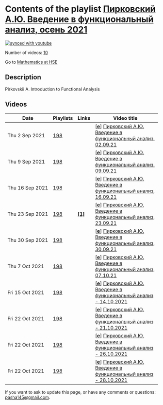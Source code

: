 # Contents of the playlist [Пирковский А.Ю. Введение в функциональный анализ, осень 2021](https://www.youtube.com/playlist?list=PLq3E5oubNNoCK1cpq1dm4shuyWrqB-v7a)

[![synced with youtube](https://img.shields.io/github/last-commit/mathphysschool/mathphysschool.github.io/autoupdate1?label=synced%20with%20youtube)](https://github.com/mathphysschool/mathphysschool.github.io/commits/autoupdate1)

Number of videos: [10](#videos)

Go to [Mathematics at HSE](../README.md)

## Description

Pirkovskii A. Introduction to Functional Analysis

## Videos

|Date|Playlists|Links|Video title|
|---|---|---|---|
| Thu&nbsp;2&nbsp;Sep&nbsp;2021 | [198](../playlists/198 "Пирковский А.Ю. Введение в функциональный анализ, осень 2021") |  | [[**e**](https://studio.youtube.com/video/BEIDYrPxRac/edit "Edit")] [Пирковский А.Ю. Введение в функциональный анализ. 02.09.21](https://www.youtube.com/watch?v=BEIDYrPxRac&list=PLq3E5oubNNoCK1cpq1dm4shuyWrqB-v7a "Pirkovskii A. Introduction to Functional Analysis. 02.09.21") |
| Thu&nbsp;9&nbsp;Sep&nbsp;2021 | [198](../playlists/198 "Пирковский А.Ю. Введение в функциональный анализ, осень 2021") |  | [[**e**](https://studio.youtube.com/video/3yyGbCPPzhs/edit "Edit")] [Пирковский А.Ю. Введение в функциональный анализ. 09.09.21](https://www.youtube.com/watch?v=3yyGbCPPzhs&list=PLq3E5oubNNoCK1cpq1dm4shuyWrqB-v7a "звук появится на 6.25 минуте&#013;The sound appears at 6:25. Sorry about that. Anyway, I repeated everything from the very beginning after having turned on the sound.") |
| Thu&nbsp;16&nbsp;Sep&nbsp;2021 | [198](../playlists/198 "Пирковский А.Ю. Введение в функциональный анализ, осень 2021") |  | [[**e**](https://studio.youtube.com/video/__PVbIzSnYs/edit "Edit")] [Пирковский А.Ю. Введение в функциональный анализ, 16.09.21](https://www.youtube.com/watch?v=__PVbIzSnYs&list=PLq3E5oubNNoCK1cpq1dm4shuyWrqB-v7a) |
| Thu&nbsp;23&nbsp;Sep&nbsp;2021 | [198](../playlists/198 "Пирковский А.Ю. Введение в функциональный анализ, осень 2021") | [**[1]**](https://youtube.com/playlist?list=PLq3E5oubNNoDo_hwwK0q9O-wp_NqqHqj_) | [[**e**](https://studio.youtube.com/video/vBTP51gWTvg/edit "Edit")] [Пирковский А.Ю. Введение в функциональный анализ, 23.09.21](https://www.youtube.com/watch?v=vBTP51gWTvg&list=PLq3E5oubNNoCK1cpq1dm4shuyWrqB-v7a "Плохой звук: преподаватель не включил микрофон&#013;Poor sound; sorry about that. You can find essentially the same material (with sound!) in Lectures 4 and 5 here: https://youtube.com/playlist?list=PLq3E5oubNNoDo&#95;hwwK0q9O-wp&#95;NqqHqj&#95;") |
| Thu&nbsp;30&nbsp;Sep&nbsp;2021 | [198](../playlists/198 "Пирковский А.Ю. Введение в функциональный анализ, осень 2021") |  | [[**e**](https://studio.youtube.com/video/Hhh1jgi10c4/edit "Edit")] [Пирковский А.Ю. Введение в функциональный анализ, 30.09.21](https://www.youtube.com/watch?v=Hhh1jgi10c4&list=PLq3E5oubNNoCK1cpq1dm4shuyWrqB-v7a) |
| Thu&nbsp;7&nbsp;Oct&nbsp;2021 | [198](../playlists/198 "Пирковский А.Ю. Введение в функциональный анализ, осень 2021") |  | [[**e**](https://studio.youtube.com/video/7nS5F9cKB8U/edit "Edit")] [Пирковский А.Ю. Введение в функциональный анализ, 07.10.21](https://www.youtube.com/watch?v=7nS5F9cKB8U&list=PLq3E5oubNNoCK1cpq1dm4shuyWrqB-v7a "В конце лекции нет звука") |
| Fri&nbsp;15&nbsp;Oct&nbsp;2021 | [198](../playlists/198 "Пирковский А.Ю. Введение в функциональный анализ, осень 2021") |  | [[**e**](https://studio.youtube.com/video/NBu8P_9VYVM/edit "Edit")] [Пирковский А.Ю. Введение в функциональный анализ - 14.10.2021](https://www.youtube.com/watch?v=NBu8P_9VYVM&list=PLq3E5oubNNoCK1cpq1dm4shuyWrqB-v7a "Введение в функциональный анализ&#013;Факультет математики&#013;Пирковский Алексей Юльевич&#013;Язык: английский") |
| Fri&nbsp;22&nbsp;Oct&nbsp;2021 | [198](../playlists/198 "Пирковский А.Ю. Введение в функциональный анализ, осень 2021") |  | [[**e**](https://studio.youtube.com/video/_Vo2ikFztuY/edit "Edit")] [Пирковский А.Ю. Введение в функциональный анализ - 21.10.2021](https://www.youtube.com/watch?v=_Vo2ikFztuY&list=PLq3E5oubNNoCK1cpq1dm4shuyWrqB-v7a "Введение в функциональный анализ&#013;Факультет математики&#013;Пирковский Алексей Юльевич&#013;Язык: английский") |
| Fri&nbsp;22&nbsp;Oct&nbsp;2021 | [198](../playlists/198 "Пирковский А.Ю. Введение в функциональный анализ, осень 2021") |  | [[**e**](https://studio.youtube.com/video/RotMBr5YyVU/edit "Edit")] [Пирковский А.Ю. Введение в функциональный анализ - 26.10.2021](https://www.youtube.com/watch?v=RotMBr5YyVU&list=PLq3E5oubNNoCK1cpq1dm4shuyWrqB-v7a "Введение в функциональный анализ&#013;Факультет математики&#013;Пирковский Алексей Юльевич&#013;Язык: английский") |
| Fri&nbsp;22&nbsp;Oct&nbsp;2021 | [198](../playlists/198 "Пирковский А.Ю. Введение в функциональный анализ, осень 2021") |  | [[**e**](https://studio.youtube.com/video/bHeZ9vOK30M/edit "Edit")] [Пирковский А.Ю. Введение в функциональный анализ - 28.10.2021](https://www.youtube.com/watch?v=bHeZ9vOK30M&list=PLq3E5oubNNoCK1cpq1dm4shuyWrqB-v7a "Введение в функциональный анализ&#013;Факультет математики&#013;Пирковский Алексей Юльевич&#013;Язык: английский") |


 If you want to ask to update this page, or have any comments or questions: <pasha145@gmail.com>.